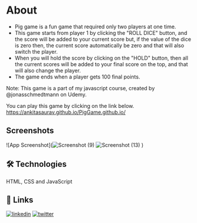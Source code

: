 # About

- Pig game is a fun game that required only two players at one time. 
- This game starts from player 1 by clicking the "ROLL DICE" button, and the score will be added to your current score but, if the value of the dice is zero then, the current   score automatically be zero and that will also switch the player. 
- When you will hold the score by clicking on the "HOLD" button, then all the current scores will be added to your final score on the top, and that will also change the player.
- The game ends when a player gets 100 final points.

Note: This game is a part of my javascript course, created by @jonasschmedtmann on Udemy.

You can play this game by clicking on the link below.
https://ankitasaurav.github.io/PigGame.github.io/

## Screenshots

![App Screenshot](![Screenshot (9)](https://user-images.githubusercontent.com/87561020/131494528-d831cdbf-0888-4906-afd9-8170db9354cc.png)
![Screenshot (13)](https://user-images.githubusercontent.com/87561020/131494553-05bd6aa6-6525-4207-9c61-c55b81842f24.png)
)


## 🛠 Technologies
HTML, CSS and JavaScript 

  
## 🔗 Links
[![linkedin](https://img.shields.io/badge/linkedin-0A66C2?style=for-the-badge&logo=linkedin&logoColor=white)](https://www.linkedin.com/in/ankita-saurav/?originalSubdomain=in)
[![twitter](https://img.shields.io/badge/twitter-1DA1F2?style=for-the-badge&logo=twitter&logoColor=white)](https://twitter.com/sauravankita)
